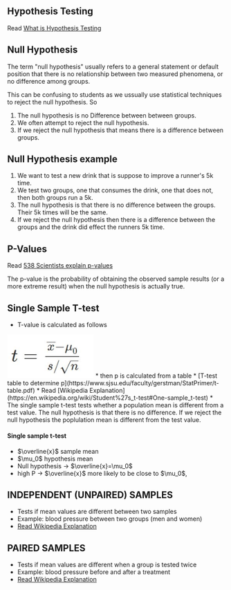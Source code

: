 ## Hypothesis Testing

Read [What is Hypothesis Testing](https://stattrek.com/hypothesis-test/hypothesis-testing.aspx)

## Null Hypothesis

The term "null hypothesis" usually refers to a general statement or default position that there is no relationship between two measured phenomena, or no difference among groups.  

This can be confusing to students as we ussually use statistical techniques to reject the null hypothesis.  So 

1.  The null hypothesis is no Difference between between groups.
2.  We often attempt to reject the null hypothesis. 
3.  If we reject the null hypothesis that means there is a difference between groups. 

## Null Hypothesis example

1.  We want to test a new drink that is suppose to improve a runner's 5k time. 
2.  We test two groups, one that consumes the drink, one that does not, then both groups run a 5k. 
3.  The null hypothesis is that there is no difference between the groups.  Their 5k times will be the same. 
4.  If we reject the null hypothesis then there is a difference between the groups and the drink did effect the runners 5k time. 


## P-Values

Read [538 Scientists explain p-values](https://fivethirtyeight.com/features/not-even-scientists-can-easily-explain-p-values/)  

The p-value is the probability of obtaining the observed sample results (or a more extreme result) when the null hypothesis is actually true.  

## Single Sample T-test

* T-value is calculated as follows  
<img src="T-tests.jpg" width="200">   
* then p is calculated from a table  
* [T-test table to determine p](https://www.sjsu.edu/faculty/gerstman/StatPrimer/t-table.pdf)  
* Read [Wikipedia Explanation](https://en.wikipedia.org/wiki/Student%27s_t-test#One-sample_t-test)  
* The single sample t-test tests whether a population mean is different from a test value.  The null hypothesis is that there is no difference.  If we reject the null hypothesis the poplulation mean is different from the test value. 

<script src="https://polyfill.io/v3/polyfill.min.js?features=es6"></script>
<script id="MathJax-script" async src="https://cdn.jsdelivr.net/npm/mathjax@3/es5/tex-mml-chtml.js"></script>
<script type="text/javascript"
            		src="http://cdn.mathjax.org/mathjax/latest/MathJax.js?config=TeX-AMS-MML_HTMLorMML">
    		</script>
<h4>Single sample t-test</h4>
<ul>
	<li> $\overline{x}$ sample mean</li>
	<li>$\mu_0$ hypothesis mean</li>
	<li> Null hypothesis -> $\overline{x}=\mu_0$</li>
	<li> high P -> $\overline{x}$ more likely to be close to $\mu_0$,</li>
</ul>  

## INDEPENDENT (UNPAIRED) SAMPLES

* Tests if mean values are different between two samples
* Example: blood pressure between two groups (men and women)
* [Read Wikipedia Explanation](https://en.wikipedia.org/wiki/Student%27s_t-test#Independent_.28unpaired.29_samples) 

## PAIRED SAMPLES
* Tests if mean values are different when a group is tested twice  
* Example: blood pressure before and after a treatment
* [Read Wikipedia Explanation](https://en.wikipedia.org/wiki/Student%27s_t-test#Paired_samples)  









